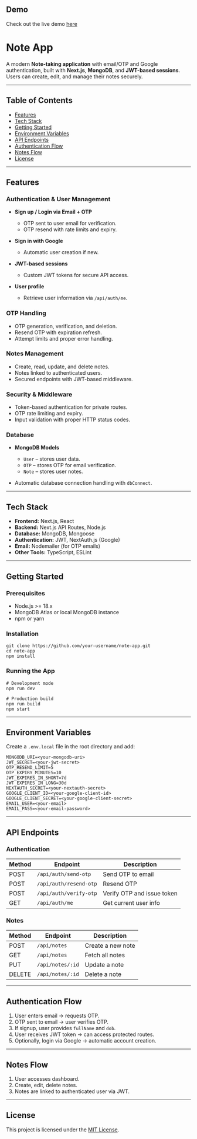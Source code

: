 ## Demo
Check out the live demo [here](https://note-app-ccgk.vercel.app/)

# Note App

A modern **Note-taking application** with email/OTP and Google authentication, built with **Next.js**, **MongoDB**, and **JWT-based sessions**. Users can create, edit, and manage their notes securely.

---

## **Table of Contents**

* [Features](#features)
* [Tech Stack](#tech-stack)
* [Getting Started](#getting-started)
* [Environment Variables](#environment-variables)
* [API Endpoints](#api-endpoints)
* [Authentication Flow](#authentication-flow)
* [Notes Flow](#notes-flow)
* [License](#license)

---

## **Features**

### Authentication & User Management

* **Sign up / Login via Email + OTP**

  * OTP sent to user email for verification.
  * OTP resend with rate limits and expiry.
* **Sign in with Google**

  * Automatic user creation if new.
* **JWT-based sessions**

  * Custom JWT tokens for secure API access.
* **User profile**

  * Retrieve user information via `/api/auth/me`.

### OTP Handling

* OTP generation, verification, and deletion.
* Resend OTP with expiration refresh.
* Attempt limits and proper error handling.

### Notes Management

* Create, read, update, and delete notes.
* Notes linked to authenticated users.
* Secured endpoints with JWT-based middleware.

### Security & Middleware

* Token-based authentication for private routes.
* OTP rate limiting and expiry.
* Input validation with proper HTTP status codes.

### Database

* **MongoDB Models**

  * `User` – stores user data.
  * `OTP` – stores OTP for email verification.
  * `Note` – stores user notes.
* Automatic database connection handling with `dbConnect`.

---

## **Tech Stack**

* **Frontend:** Next.js, React
* **Backend:** Next.js API Routes, Node.js
* **Database:** MongoDB, Mongoose
* **Authentication:** JWT, NextAuth.js (Google)
* **Email:** Nodemailer (for OTP emails)
* **Other Tools:** TypeScript, ESLint

---

## **Getting Started**

### Prerequisites

* Node.js >= 18.x
* MongoDB Atlas or local MongoDB instance
* npm or yarn

### Installation

```
git clone https://github.com/your-username/note-app.git
cd note-app
npm install
```

### Running the App

```
# Development mode
npm run dev

# Production build
npm run build
npm start
```

---

## **Environment Variables**

Create a `.env.local` file in the root directory and add:

```
MONGODB_URI=<your-mongodb-uri>
JWT_SECRET=<your-jwt-secret>
OTP_RESEND_LIMIT=5
OTP_EXPIRY_MINUTES=10
JWT_EXPIRES_IN_SHORT=7d
JWT_EXPIRES_IN_LONG=30d
NEXTAUTH_SECRET=<your-nextauth-secret>
GOOGLE_CLIENT_ID=<your-google-client-id>
GOOGLE_CLIENT_SECRET=<your-google-client-secret>
EMAIL_USER=<your-email>
EMAIL_PASS=<your-email-password>
```

---

## **API Endpoints**

### Authentication

| Method | Endpoint               | Description                |
| ------ | ---------------------- | -------------------------- |
| POST   | `/api/auth/send-otp`   | Send OTP to email          |
| POST   | `/api/auth/resend-otp` | Resend OTP                 |
| POST   | `/api/auth/verify-otp` | Verify OTP and issue token |
| GET    | `/api/auth/me`         | Get current user info      |

### Notes

| Method | Endpoint         | Description       |
| ------ | ---------------- | ----------------- |
| POST   | `/api/notes`     | Create a new note |
| GET    | `/api/notes`     | Fetch all notes   |
| PUT    | `/api/notes/:id` | Update a note     |
| DELETE | `/api/notes/:id` | Delete a note     |

---

## **Authentication Flow**

1. User enters email → requests OTP.
2. OTP sent to email → user verifies OTP.
3. If signup, user provides `fullName` and `dob`.
4. User receives JWT token → can access protected routes.
5. Optionally, login via Google → automatic account creation.

---

## **Notes Flow**

1. User accesses dashboard.
2. Create, edit, delete notes.
3. Notes are linked to authenticated user via JWT.

---

## **License**

This project is licensed under the [MIT License](LICENSE).
